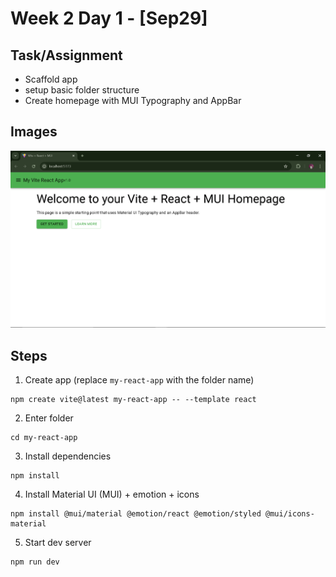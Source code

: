 # Week 2 Day 1 - [Sep29]

## Task/Assignment
- Scaffold app
- setup basic folder structure 
- Create homepage with MUI Typography and AppBar

## Images

![Screenshot](./Image/image.PNG)

## Steps

1. Create app (replace `my-react-app` with the folder name)
```
npm create vite@latest my-react-app -- --template react
```
2. Enter folder
```
cd my-react-app
```
3. Install dependencies
```
npm install
```
4. Install Material UI (MUI) + emotion + icons
```
npm install @mui/material @emotion/react @emotion/styled @mui/icons-material
```
5. Start dev server
```
npm run dev
```